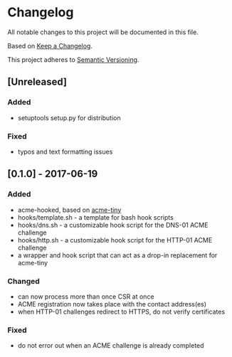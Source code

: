 # Changelog

All notable changes to this project will be documented in this file.

Based on [Keep a Changelog](https://keepachangelog.com/).

This project adheres to [Semantic Versioning](https://semver.org/).

## [Unreleased]

### Added

- setuptools setup.py for distribution

### Fixed

- typos and text formatting issues

## [0.1.0] - 2017-06-19

### Added

- acme-hooked, based on [acme-tiny](https://github.com/diafygi/acme-tiny)
- hooks/template.sh - a template for bash hook scripts
- hooks/dns.sh - a customizable hook script for the DNS-01 ACME challenge
- hooks/http.sh - a customizable hook script for the HTTP-01 ACME challenge
- a wrapper and hook script that can act as a drop-in replacement for acme-tiny

### Changed

- can now process more than once CSR at once
- ACME registration now takes place with the contact address(es)
- when HTTP-01 challenges redirect to HTTPS, do not verify certificates

### Fixed

- do not error out when an ACME challenge is already completed

